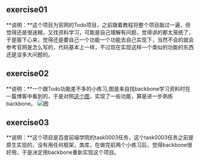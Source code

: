 ## exercise01
 **说明：**这个项目为官网的Todo项目，之前跟着教程将整个项目敲过一遍，但觉得还是很迷糊，又找资料学习，可能是自己理解有问题，觉得讲的都太笼统了，于是狠下心来，觉得还是要自己一个功能一个功能去自己实现下，当然不会的就会参考官网是怎么写的，代码基本上一样，不过现在实现这样一个类似的功能的东西还是没多大问题的。

## exercise02
 **说明：**一个跟Todo功能差不多的小练习,图是来自找backbone学习资料时在一篇博客中看到的，于是对照[这个图](http://w3cboy.com/post/2014/03/Backbone%E5%AE%9E%E6%88%98%E6%95%99%E7%A8%8B2/)，实现了一些功能，算是进一步熟练backbone。
 ![图](http://blog.u.qiniudn.com/D%5DK6BHQDN2KNFG.jpg)

## exercise03
**说明：**这个项目是百度前端学院的task0003任务，这个task0003任务之前是原生实现的，没有用任何框架，类库，在做完前两个小练习后，觉得backbone很好用，于是决定用backbone重新实现这个项目。